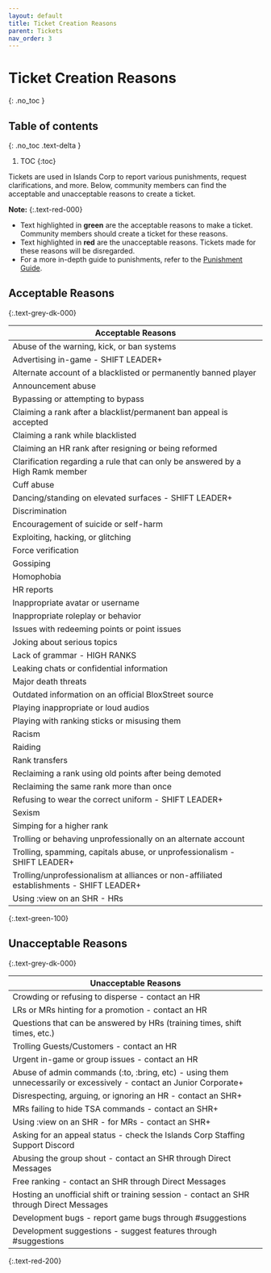 ```yaml
---
layout: default
title: Ticket Creation Reasons
parent: Tickets
nav_order: 3
---
```


# Ticket Creation Reasons
{: .no_toc }

## Table of contents
{: .no_toc .text-delta }

1. TOC
{:toc}

Tickets are used in Islands Corp to report various punishments, request clarifications, and more. Below, community members can find the acceptable and unacceptable reasons to create a ticket.

**Note:**
{:.text-red-000} 
- Text highlighted in **green** are the acceptable reasons to make a ticket. Community members should create a ticket for these reasons.
- Text highlighted in **red** are the unacceptable reasons. Tickets made for these reasons will be disregarded.
- For a more in-depth guide to punishments, refer to the [Punishment Guide](https://support.bloxstreet.store/guides/punishment-guide.html).

## Acceptable Reasons
{:.text-grey-dk-000}

| Acceptable Reasons | 
| ------ | 
| Abuse of the warning, kick, or ban systems | 
| Advertising in-game - SHIFT LEADER+ |
| Alternate account of a blacklisted or permanently banned player |
| Announcement abuse | 
| Bypassing or attempting to bypass | 
| Claiming a rank after a blacklist/permanent ban appeal is accepted |
| Claiming a rank while blacklisted |
| Claiming an HR rank after resigning or being reformed |
| Clarification regarding a rule that can only be answered by a High Ramk member |
| Cuff abuse | 
| Dancing/standing on elevated surfaces - SHIFT LEADER+ | 
| Discrimination |
| Encouragement of suicide or self-harm |
| Exploiting, hacking, or glitching | 
| Force verification |
| Gossiping |
| Homophobia |
| HR reports |
| Inappropriate avatar or username | 
| Inappropriate roleplay or behavior | 
| Issues with redeeming points or point issues |
| Joking about serious topics | 
| Lack of grammar - HIGH RANKS | 
| Leaking chats or confidential information |
| Major death threats | 
| Outdated information on an official BloxStreet source |
| Playing inappropriate or loud audios | 
| Playing with ranking sticks or misusing them | 
| Racism |
| Raiding |
| Rank transfers | 
| Reclaiming a rank using old points after being demoted |
| Reclaiming the same rank more than once |
| Refusing to wear the correct uniform - SHIFT LEADER+ |
| Sexism |
| Simping for a higher rank | 
| Trolling or behaving unprofessionally on an alternate account |
| Trolling, spamming, capitals abuse, or unprofessionalism - SHIFT LEADER+ |
| Trolling/unprofessionalism at alliances or non-affiliated establishments - SHIFT LEADER+ | 
| Using :view on an SHR - HRs |
{:.text-green-100} 

## Unacceptable Reasons 
{:.text-grey-dk-000}

| Unacceptable Reasons | 
| ------ |
| Crowding or refusing to disperse - contact an HR |
| LRs or MRs hinting for a promotion - contact an HR | 
| Questions that can be answered by HRs (training times, shift times, etc.) | 
| Trolling Guests/Customers - contact an HR |
| Urgent in-game or group issues - contact an HR | 
| Abuse of admin commands (:to, :bring, etc) - using them unnecessarily or excessively - contact an Junior Corporate+ |
| Disrespecting, arguing, or ignoring an HR - contact an SHR+ |
| MRs failing to hide TSA commands - contact an SHR+ | 
| Using :view on an SHR - for MRs - contact an SHR+ |
| Asking for an appeal status - check the Islands Corp Staffing Support Discord | 
| Abusing the group shout - contact an SHR through Direct Messages |
| Free ranking - contact an SHR through Direct Messages |
| Hosting an unofficial shift or training session - contact an SHR through Direct Messages |
| Development bugs - report game bugs through #suggestions |
| Development suggestions - suggest features through #suggestions |
{:.text-red-200} 
